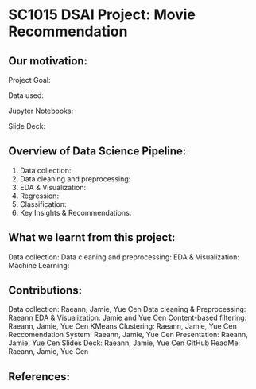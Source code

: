 # SC1015 DSAI Project: Movie Recommendation
## Our motivation:


Project Goal:


Data used:

Jupyter Notebooks:

Slide Deck:

## Overview of Data Science Pipeline:
1. Data collection:
2. Data cleaning and preprocessing:
3. EDA & Visualization:
4. Regression:
5. Classification:
6. Key Insights & Recommendations:

## What we learnt from this project:
Data collection:
Data cleaning and preprocessing:
EDA & Visualization:
Machine Learning:

## Contributions:
Data collection: Raeann, Jamie, Yue Cen
Data cleaning & Preprocessing: Raeann
EDA & Visualization: Jamie and Yue Cen
Content-based filtering: Raeann, Jamie, Yue Cen
KMeans Clustering: Raeann, Jamie, Yue Cen
Reccomendation System: Raeann, Jamie, Yue Cen
Presentation: Raeann, Jamie, Yue Cen
Slides Deck: Raeann, Jamie, Yue Cen
GitHub ReadMe: Raeann, Jamie, Yue Cen

## References:
